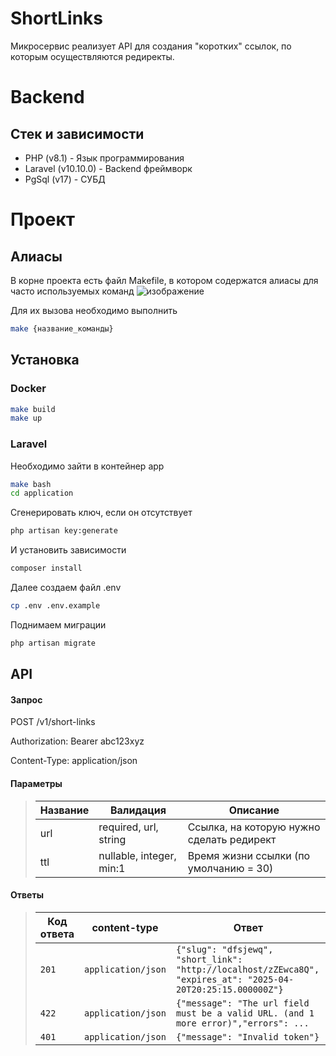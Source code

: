 # ShortLinks
Микросервис реализует API для создания "коротких" ссылок, по которым осуществляются редиректы.

# Backend
## Стек и зависимости
- PHP (v8.1) - Язык программирования
- Laravel (v10.10.0) - Backend фреймворк
- PgSql (v17) - СУБД

# Проект

## Алиасы
В корне проекта есть файл Makefile, в котором содержатся алиасы для часто используемых команд
![изображение](https://github.com/user-attachments/assets/87bc3ed4-8129-445c-9b60-d125d6409724)

Для их вызова необходимо выполнить
```sh
make {название_команды}
```

## Установка

### Docker
```sh
make build
make up
```

### Laravel
Необходимо зайти в контейнер app
```sh
make bash
cd application
```
Сгенерировать ключ, если он отсутствует
```sh
php artisan key:generate
```

И установить зависимости
```sh
composer install
```

Далее создаем файл .env
```sh
cp .env .env.example
```

Поднимаем миграции
```sh
php artisan migrate
```

## API
#### Запрос
POST /v1/short-links

Authorization: Bearer abc123xyz

Content-Type: application/json

#### Параметры
> | Название      |  Валидация                  | Описание                                                               |
> |---------------|-----------------------------|------------------------------------------------------------------------|
> | url           | required, url, string       | Ссылка, на которую нужно сделать редирект                              |
> | ttl           | nullable, integer, min:1    | Время жизни ссылки (по умолчанию = 30)                                 |

#### Ответы
> | Код ответа    | content-type                      | Ответ                                                                                                        |
> |---------------|-----------------------------------|--------------------------------------------------------------------------------------------------------------|
> | `201`         | `application/json`                | `{"slug": "dfsjewq", "short_link": "http://localhost/zZEwca8Q", "expires_at": "2025-04-20T20:25:15.000000Z"}`|
> | `422`         | `application/json`                | `{"message": "The url field must be a valid URL. (and 1 more error)","errors": ...`                          |
> | `401`         | `application/json`                | `{"message": "Invalid token"}`                                                                               |
